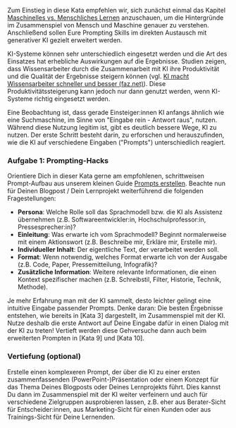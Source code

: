 Zum Einstieg in diese Kata empfehlen wir, sich zunächst einmal das Kapitel [Maschinelles vs. Menschliches Lernen](1-4-machine-vs-human-learning.md) anzuschauen, um die Hintergründe im Zusammenspiel von Mensch und Maschine genauer zu verstehen. Anschließend sollen Eure Prompting Skills im direkten Austausch mit generativer KI gezielt erweitert werden.

KI-Systeme können sehr unterschiedlich eingesetzt werden und die Art des Einsatzes hat erhebliche Auswirkungen auf die Ergebnisse. Studien zeigen, dass Wissensarbeiter durch die Zusammenarbeit mit KI ihre Produktivität und die Qualität der Ergebnisse steigern können (vgl. [KI macht Wissensarbeiter schneller und besser (faz.net)](https://www.faz.net/pro/d-economy/kuenstliche-intelligenz/ki-macht-wissensarbeiter-schneller-und-besser-19183974.html)). Diese Produktivitätssteigerung kann jedoch nur dann genutzt werden, wenn KI-Systeme richtig eingesetzt werden.

Eine Beobachtung ist, dass gerade Einsteiger:innen KI anfangs ähnlich wie eine Suchmaschine, im Sinne von "Eingabe rein - Antwort raus", nutzen. Während diese Nutzung legitim ist, gibt es deutlich bessere Wege, KI zu nutzen. Der erste Schritt besteht darin, zu erforschen und herauszufinden, wie die KI auf verschiedene Eingaben ("Prompts") unterschiedlich reagiert.

### Aufgabe 1: Prompting-Hacks

Orientiere Dich in dieser Kata gerne am empfohlenen, schrittweisen Prompt-Aufbau aus unserem kleinen Guide [Prompts erstellen](1-8-prompts-erstellen.md). Beachte nun für Deinen Blogpost / Dein Lernprojekt weiterführend die folgenden Fragestellungen:

- **Persona**: Welche Rolle soll das Sprachmodell bzw. die KI als Assistenz übernehmen (z.B. Softwareentwickler:in, Hochschulprofessor:in, Pressesprecher:in)?
- **Einleitung**: Was erwarte ich vom Sprachmodell? Beginnt normalerweise mit einem Aktionswort (z.B. Beschreibe mir, Erkläre mir, Erstelle mir).
- **Individueller Inhalt**: Der eigentliche Text, der verarbeitet werden soll.
- **Format**: Wenn notwendig, welches Format erwarte ich von der Ausgabe (z.B. Code, Paper, Pressemitteilung, Infografik)?
- **Zusätzliche Information**: Weitere relevante Informationen, die einen Kontext spezifischer machen (z.B. Schreibstil, Filter, Historie, Technik, Methode).

Je mehr Erfahrung man mit der KI sammelt, desto leichter gelingt eine intuitive Eingabe passender Prompts. Denke daran: Die besten Ergebnisse entstehen, wie bereits in [Kata 3] dargestellt, im Zusammenspiel mit der KI. Nutze deshalb die erste Antwort auf Deine Eingabe dafür in einen Dialog mit der KI zu treten! Vertieft werden diese Gehversuche dann auch beim erweiterten Prompten in [Kata 9] und [Kata 10].

### Vertiefung (optional)

Erstelle einen komplexeren Prompt, der über die KI zu einer ersten zusammenfassenden (PowerPoint-)Präsentation oder einem Konzept für das Thema Deines Blogposts oder Deines Lernprojekts führt. Dies kannst Du dann im Zusammenspiel mit der KI weiter verfeinern und auch für verschiedene Zielgruppen ausprobieren lassen, z.B. eher aus Berater-Sicht für Entscheider:innen, aus Marketing-Sicht für einen Kunden oder aus Trainings-Sicht für Deine Lernenden.
